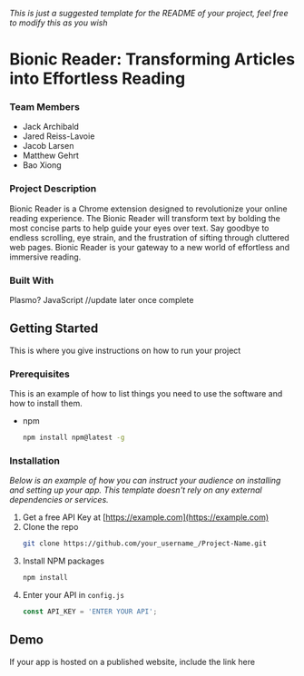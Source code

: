 _This is just a suggested template for the README of your project, feel free to modify this as you wish_
# Bionic Reader: Transforming Articles into Effortless Reading 

### Team Members
- Jack Archibald
- Jared Reiss-Lavoie
- Jacob Larsen
- Matthew Gehrt
- Bao Xiong

### Project Description
Bionic Reader is a Chrome extension designed to revolutionize your online reading experience. The Bionic Reader will transform text by bolding the most concise parts to help guide your eyes over text. Say goodbye to endless scrolling, eye strain, and the frustration of sifting through cluttered web pages. Bionic Reader is your gateway to a new world of effortless and immersive reading.

### Built With
Plasmo? JavaScript //update later once complete

## Getting Started
This is where you give instructions on how to run your project

### Prerequisites

This is an example of how to list things you need to use the software and how to install them.
* npm
  ```sh
  npm install npm@latest -g
  ```

### Installation

_Below is an example of how you can instruct your audience on installing and setting up your app. This template doesn't rely on any external dependencies or services._

1. Get a free API Key at [https://example.com](https://example.com)
2. Clone the repo
   ```sh
   git clone https://github.com/your_username_/Project-Name.git
   ```
3. Install NPM packages
   ```sh
   npm install
   ```
4. Enter your API in `config.js`
   ```js
   const API_KEY = 'ENTER YOUR API';
   ```
## Demo
If your app is hosted on a published website, include the link here
